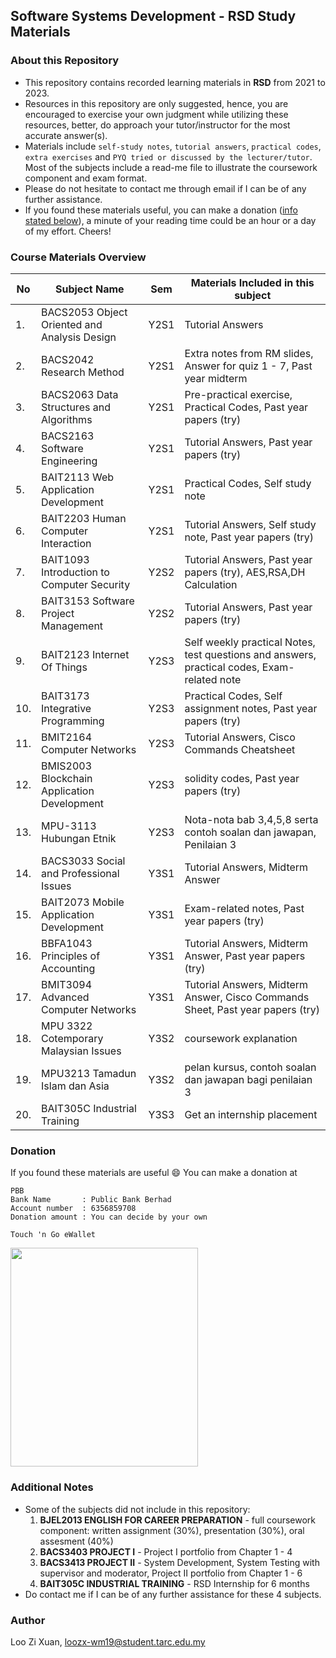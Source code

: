## Software Systems Development - RSD Study Materials

### About this Repository
- This repository contains recorded learning materials in **RSD** from 2021 to 2023.
- Resources in this repository are only suggested, hence, you are encouraged to exercise your own judgment while utilizing these resources, better, do approach your tutor/instructor for the most accurate answer(s). 
- Materials include `self-study notes`, `tutorial answers`, `practical codes`, `extra exercises` and `PYQ tried or discussed by the lecturer/tutor`. Most of the subjects include a read-me file to illustrate the coursework component and exam format. 
- Please do not hesitate to contact me through email if I can be of any further assistance. 
- If you found these materials useful, you can make a donation ([info stated below](#Donation)), a minute of your reading time could be an hour or a day of my effort. Cheers!

### Course Materials Overview 
| No  | Subject Name | Sem | Materials Included in this subject |
| ------------- | ------------- | ------------- | ------------- |
| 1.  | BACS2053 Object Oriented and Analysis Design  | Y2S1  | Tutorial Answers  |
| 2.  | BACS2042 Research Method  | Y2S1  | Extra notes from RM slides, Answer for quiz 1 - 7, Past year midterm  |
| 3.  | BACS2063 Data Structures and Algorithms  | Y2S1  | Pre-practical exercise, Practical Codes, Past year papers (try)|
| 4.  | BACS2163 Software Engineering  | Y2S1  | Tutorial Answers, Past year papers (try) |
| 5.  | BAIT2113 Web Application Development  | Y2S1  | Practical Codes, Self study note  |
| 6.  | BAIT2203 Human Computer Interaction  | Y2S1  | Tutorial Answers, Self study note, Past year papers (try) |
| 7.  | BAIT1093 Introduction to Computer Security  | Y2S2  | Tutorial Answers, Past year papers (try), AES,RSA,DH Calculation |
| 8.  | BAIT3153 Software Project Management  | Y2S2  | Tutorial Answers, Past year papers (try) |
| 9.  | BAIT2123 Internet Of Things  | Y2S3  |  Self weekly practical Notes, test questions and answers, practical codes, Exam-related note |
| 10.  | BAIT3173 Integrative Programming  | Y2S3  | Practical Codes, Self assignment notes, Past year papers (try) |
| 11.  | BMIT2164 Computer Networks  | Y2S3  | Tutorial Answers, Cisco Commands Cheatsheet |
| 12.  | BMIS2003 Blockchain Application Development  | Y2S3  | solidity codes, Past year papers (try) |
| 13.  | MPU-3113 Hubungan Etnik  | Y2S3  | Nota-nota bab 3,4,5,8 serta contoh soalan dan jawapan, Penilaian 3 |
| 14.  | BACS3033 Social and Professional Issues  | Y3S1  | Tutorial Answers, Midterm Answer |
| 15.  | BAIT2073 Mobile Application Development  | Y3S1  | Exam-related notes, Past year papers (try) |
| 16.  | BBFA1043 Principles of Accounting  | Y3S1  | Tutorial Answers, Midterm Answer, Past year papers (try) |
| 17.  | BMIT3094 Advanced Computer Networks  | Y3S1  | Tutorial Answers, Midterm Answer, Cisco Commands Sheet, Past year papers (try) |
| 18.  | MPU 3322 Cotemporary Malaysian Issues  | Y3S2  | coursework explanation |
| 19.  | MPU3213 Tamadun Islam dan Asia  | Y3S2  | pelan kursus, contoh soalan dan jawapan bagi penilaian 3 |
| 20.  | BAIT305C Industrial Training   | Y3S3  | Get an internship placement |


### Donation
If you found these materials are useful :smile: You can make a donation at
```
PBB
Bank Name       : Public Bank Berhad
Account number  : 6356859708
Donation amount : You can decide by your own 

Touch 'n Go eWallet
```
<img src="https://user-images.githubusercontent.com/66896420/211550940-4c4f5ce1-22dc-44f3-bfcf-e79b3e814603.jpeg" width="300" height="350" />


### Additional Notes
- Some of the subjects did not include in this repository:
  1. **BJEL2013 ENGLISH FOR CAREER PREPARATION** - full coursework component: written assignment (30%), presentation (30%), oral assesment (40%)
  2. **BACS3403	PROJECT I** - Project I portfolio from Chapter 1 - 4
  3. **BACS3413	PROJECT II** - System Development, System Testing with supervisor and moderator, Project II portfolio from Chapter 1 - 6
  4. **BAIT305C	INDUSTRIAL TRAINING** - RSD Internship for 6 months
- Do contact me if I can be of any further assistance for these 4 subjects.

### Author
Loo Zi Xuan, <a href="#">loozx-wm19@student.tarc.edu.my</a>
